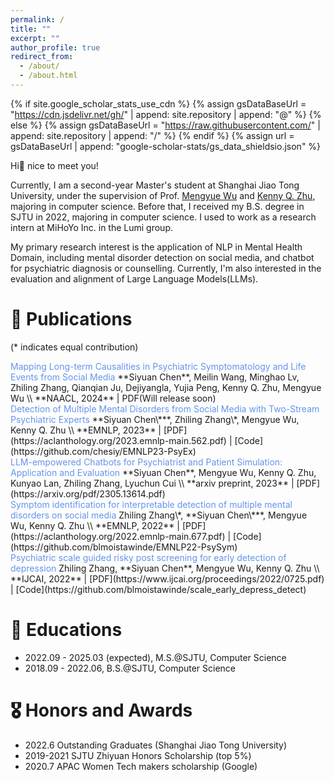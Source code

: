 ```yaml
---
permalink: /
title: ""
excerpt: ""
author_profile: true
redirect_from: 
  - /about/
  - /about.html
---
```


{% if site.google_scholar_stats_use_cdn %}
{% assign gsDataBaseUrl = "https://cdn.jsdelivr.net/gh/" | append: site.repository | append: "@" %}
{% else %}
{% assign gsDataBaseUrl = "https://raw.githubusercontent.com/" | append: site.repository | append: "/" %}
{% endif %}
{% assign url = gsDataBaseUrl | append: "google-scholar-stats/gs_data_shieldsio.json" %}

<span class='anchor' id='about-me'></span>
Hi👋 nice to meet you!

Currently, I am a second-year Master's student at Shanghai Jiao Tong University, under the supervision of Prof. <a href='https://scholar.google.com/citations?user=9cvRM5wAAAAJ&hl=en'>Mengyue Wu</a> and <a href='https://scholar.google.com/citations?user=ZIRJ6lIAAAAJ&hl=en'>Kenny Q. Zhu</a>, majoring in computer science. Before that, I received my B.S. degree in SJTU in 2022, majoring in computer science. 
I used to work as a research intern at MiHoYo Inc. in the Lumi group.

My primary research interest is the application of NLP in Mental Health Domain, including mental disorder detection on social media, and chatbot for psychiatric diagnosis or counselling. Currently, I'm also interested in the evaluation and alignment of Large Language Models(LLMs).
<!-- My research interest includes neural machine translation and computer vision. I have published more than 100 papers at the top international AI conferences with total <a href='https://scholar.google.com/citations?user=DhtAFkwAAAAJ'>google scholar citations <strong><span id='total_cit'>260000+</span></strong></a> (You can also use google scholar badge <a href='https://scholar.google.com/citations?user=DhtAFkwAAAAJ'><img src="https://img.shields.io/endpoint?url={{ url | url_encode }}&logo=Google%20Scholar&labelColor=f6f6f6&color=9cf&style=flat&label=citations"></a>). -->


<!-- # 🔥 News
- *2023.10*: &nbsp;🎉🎉 Lorem ipsum dolor sit amet, consectetur adipiscing elit. Vivamus ornare aliquet ipsum, ac tempus justo dapibus sit amet. 
- *2022.02*: &nbsp;🎉🎉 Lorem ipsum dolor sit amet, consectetur adipiscing elit. Vivamus ornare aliquet ipsum, ac tempus justo dapibus sit amet.  -->

# 📝 Publications 
(\* indicates equal contribution)
<div class='paper-box-text' markdown="1">
<font color="CornFlowerBlue"> Mapping Long-term Causalities in Psychiatric Symptomatology and Life Events from Social Media
</font>
**Siyuan Chen**, Meilin Wang, Minghao Lv, Zhiling Zhang, Qianqian Ju, Dejiyangla, Yujia Peng, Kenny Q. Zhu, Mengyue Wu  \\
**NAACL, 2024** | PDF(Will release soon)
</div>
<div class='paper-box-text' markdown="1">
<font color="CornFlowerBlue"> Detection of Multiple Mental Disorders from Social Media with Two-Stream Psychiatric Experts
</font>
**Siyuan Chen\***, Zhiling Zhang\*, Mengyue Wu, Kenny Q. Zhu \\
**EMNLP, 2023** |  [PDF](https://aclanthology.org/2023.emnlp-main.562.pdf) | [Code](https://github.com/chesiy/EMNLP23-PsyEx)
</div>
<div class='paper-box-text' markdown="1">
<font color="CornFlowerBlue"> LLM-empowered Chatbots for Psychiatrist and Patient Simulation: Application and Evaluation
</font>
**Siyuan Chen**, Mengyue Wu, Kenny Q. Zhu, Kunyao Lan, Zhiling Zhang, Lyuchun Cui \\
**arxiv preprint, 2023** |  [PDF](https://arxiv.org/pdf/2305.13614.pdf) 
</div>
<div class='paper-box-text' markdown="1">
<font color="CornFlowerBlue"> Symptom identification for interpretable detection of multiple mental disorders on social media
</font>
Zhiling Zhang\*, **Siyuan Chen\***, Mengyue Wu, Kenny Q. Zhu \\
**EMNLP, 2022** |  [PDF](https://aclanthology.org/2022.emnlp-main.677.pdf) | [Code](https://github.com/blmoistawinde/EMNLP22-PsySym)
</div>
<div class='paper-box-text' markdown="1">
<font color="CornFlowerBlue"> Psychiatric scale guided risky post screening for early detection of depression
</font>
Zhiling Zhang, **Siyuan Chen**, Mengyue Wu, Kenny Q. Zhu \\
**IJCAI, 2022** |  [PDF](https://www.ijcai.org/proceedings/2022/0725.pdf) | [Code](https://github.com/blmoistawinde/scale_early_depress_detect)
</div>

# 📖 Educations
- 2022.09 - 2025.03 (expected), M.S.@SJTU, Computer Science
- 2018.09 - 2022.06, B.S.@SJTU, Computer Science

# 🎖 Honors and Awards
- 2022.6 Outstanding Graduates (Shanghai Jiao Tong University)
- 2019-2021 SJTU Zhiyuan Honors Scholarship (top 5%)
- 2020.7 APAC Women Tech makers scholarship (Google)


<!-- # 💬 Invited Talks
- *2021.06*, Lorem ipsum dolor sit amet, consectetur adipiscing elit. Vivamus ornare aliquet ipsum, ac tempus justo dapibus sit amet. 
- *2021.03*, Lorem ipsum dolor sit amet, consectetur adipiscing elit. Vivamus ornare aliquet ipsum, ac tempus justo dapibus sit amet.  \| [\[video\]](https://github.com/) -->

<!-- # 💻 Internships
- *2023.7-2023.10*, Mihoyo Inc., China. -->